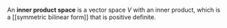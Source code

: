 An **inner product space** is a vector space $V$ with an inner product, which is a [[symmetric bilinear form]] that is positive definite.